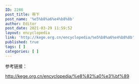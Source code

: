 ```yaml
---
ID: 2286
post_title: 带下
post_name: '%e5%b8%a6%e4%b8%8b'
author: Editor
post_date: 2021-03-29 11:59:52
layout: encyclopedia
link: 'http://kege.org.cn/encyclopedia/%e5%b8%a6%e4%b8%8b'
published: true
tags: [ ]
categories: [ ]
---
```

参考链接：

http://kege.org.cn/encyclopedia/%e8%82%a0%e3%bf%89